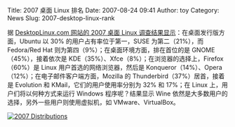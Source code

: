 Title: 2007 桌面 Linux 排名
Date: 2007-08-24 09:41
Author: toy
Category: News
Slug: 2007-desktop-linux-rank

据 [DesktopLinux.com 网站的 2007 桌面 Linux
调查结果显示](http://www.desktoplinux.com/news/NS8454912761.html)：在桌面发行版方面，Ubuntu
以 30% 的用户占有率位于第一，SUSE 为第二（21%），而 Fedora/Red Hat
则为第四（9%）；在桌面环境方面，排在首位的是 GNOME（45%），接着依次是
KDE（35%）、Xfce（8%）；在浏览器的选择上，Firefox（60%）是 Linux
用户首选的网络浏览器，然后是
Konqueror（14%）、Opera（12%）；在电子邮件客户端方面，Mozilla 的
Thunderbird（37%）居首，接着是 Evolution 和
KMail，它们的用户使用率分别为 32% 和 17%；在 Linux
上，用户们将以何种方式来运行 Windows 程序呢？结果显示 Wine
依然是大多数用户的选择，另外一些用户则使用虚拟机，如
VMware、VirtualBox。

[![2007
Distributions](http://i.linuxtoy.org/i/2007/08/2007-distributions_s.jpg)](http://i.linuxtoy.org/i/2007/08/2007-distributions.jpg)
